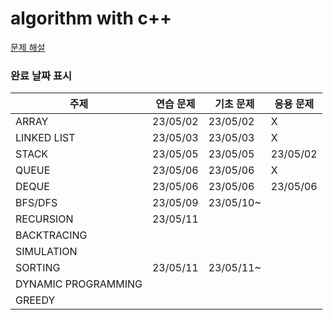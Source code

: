 # algorithm with c++


[문제 해설](https://velog.io/@gracemjy)

### 완료 날짜 표시
| 주제                  | 연습 문제    | 기초 문제       | 응용 문제 |
|-------------------|----------|-------------|-------|
| ARRAY         | 23/05/02 | 23/05/02 | X  |
| LINKED LIST  |  23/05/03 | 23/05/03  |  X  |
| STACK         | 23/05/05  | 23/05/05  | 23/05/02  |
| QUEUE         | 23/05/06  | 23/05/06  |  X  |
| DEQUE         | 23/05/06  | 23/05/06  |   23/05/06 |
| BFS/DFS       | 23/05/09  | 23/05/10~  |       |
| RECURSION  | 23/05/11  |   |       |
| BACKTRACING |   |   |       |
| SIMULATION |   |   |       |
| SORTING      | 23/05/11 | 23/05/11~  |       |
| DYNAMIC PROGRAMMING |   |   |       |
| GREEDY        |   |   |       |
